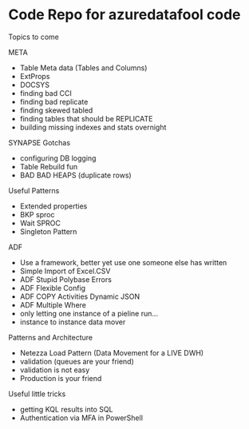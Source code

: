 # Code Repo for azuredatafool code

Topics to come

META

* Table Meta data (Tables and Columns)
* ExtProps
* DOCSYS
* finding bad CCI
* finding bad replicate
* finding skewed tabled
* finding tables that should be REPLICATE
* building missing indexes and stats overnight

SYNAPSE Gotchas

* configuring DB logging
* Table Rebuild fun
* BAD BAD HEAPS (duplicate rows)

Useful Patterns

* Extended properties
* BKP sproc
* Wait SPROC
* Singleton Pattern

ADF

* Use a framework, better yet use one someone else has written
* Simple Import of Excel.CSV
* ADF Stupid Polybase Errors
* ADF Flexible Config
* ADF COPY Activities Dynamic JSON
* ADF Multiple Where
* only letting one instance of a pieline run...
* instance to instance data mover

Patterns and Architecture

* Netezza Load Pattern (Data Movement for a LIVE DWH)
* validation (queues are your friend)
* validation is not easy
* Production is your friend

Useful little tricks

* getting KQL results into SQL
* Authentication via MFA in PowerShell

